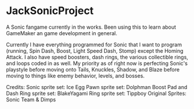 # JackSonicProject
A Sonic fangame currently in the works. Been using this to learn about GameMaker an game development in general.

Currently I have everything programmed for Sonic that I want to program (running, Spin Dash, Boost, Light Speed Dash, Stomp) except the Homing Attack. I also have speed boosters, dash rings, the various collectible rings, and loops coded in as well. My priority as of right now is perfecting Sonic's playstyle before moving onto Tails, Knuckles, Shadow, and Blaze before moving to things like enemy behavior, levels, and bosses.

Credits: 
Sonic sprite set: Ice 
Egg Pawn sprite set: Dolphman 
Boost Pad and Dash Ring sprite set: BlakeYagami 
Ring sprite set: Tippboy 
Original Sprites: Sonic Team & Dimps
